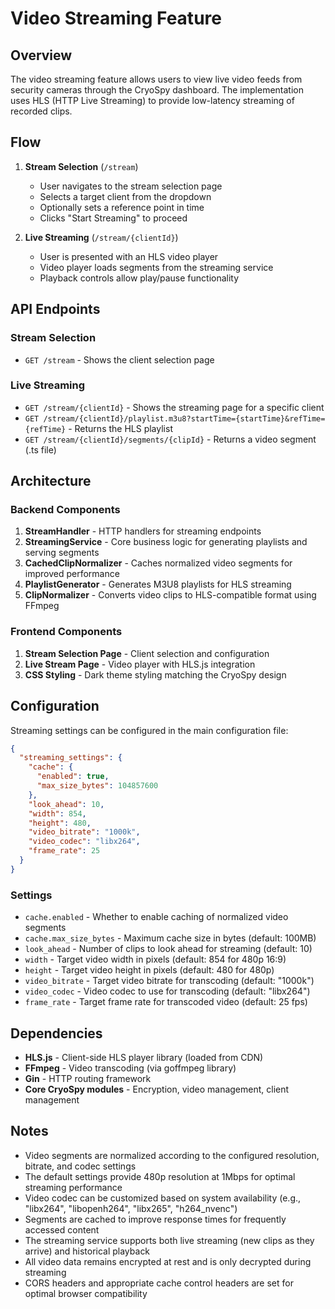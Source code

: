 # Video Streaming Feature

## Overview

The video streaming feature allows users to view live video feeds from security cameras through the CryoSpy dashboard. The implementation uses HLS (HTTP Live Streaming) to provide low-latency streaming of recorded clips.

## Flow

1. **Stream Selection** (`/stream`)
   - User navigates to the stream selection page
   - Selects a target client from the dropdown
   - Optionally sets a reference point in time
   - Clicks "Start Streaming" to proceed

2. **Live Streaming** (`/stream/{clientId}`)
   - User is presented with an HLS video player
   - Video player loads segments from the streaming service
   - Playback controls allow play/pause functionality

## API Endpoints

### Stream Selection
- `GET /stream` - Shows the client selection page

### Live Streaming  
- `GET /stream/{clientId}` - Shows the streaming page for a specific client
- `GET /stream/{clientId}/playlist.m3u8?startTime={startTime}&refTime={refTime}` - Returns the HLS playlist
- `GET /stream/{clientId}/segments/{clipId}` - Returns a video segment (.ts file)

## Architecture

### Backend Components

1. **StreamHandler** - HTTP handlers for streaming endpoints
2. **StreamingService** - Core business logic for generating playlists and serving segments
3. **CachedClipNormalizer** - Caches normalized video segments for improved performance
4. **PlaylistGenerator** - Generates M3U8 playlists for HLS streaming
5. **ClipNormalizer** - Converts video clips to HLS-compatible format using FFmpeg

### Frontend Components

1. **Stream Selection Page** - Client selection and configuration
2. **Live Stream Page** - Video player with HLS.js integration
3. **CSS Styling** - Dark theme styling matching the CryoSpy design

## Configuration

Streaming settings can be configured in the main configuration file:

```json
{
  "streaming_settings": {
    "cache": {
      "enabled": true,
      "max_size_bytes": 104857600
    },
    "look_ahead": 10,
    "width": 854,
    "height": 480,
    "video_bitrate": "1000k",
    "video_codec": "libx264",
    "frame_rate": 25
  }
}
```

### Settings

- `cache.enabled` - Whether to enable caching of normalized video segments
- `cache.max_size_bytes` - Maximum cache size in bytes (default: 100MB)
- `look_ahead` - Number of clips to look ahead for streaming (default: 10)
- `width` - Target video width in pixels (default: 854 for 480p 16:9)
- `height` - Target video height in pixels (default: 480 for 480p)
- `video_bitrate` - Target video bitrate for transcoding (default: "1000k")
- `video_codec` - Video codec to use for transcoding (default: "libx264")
- `frame_rate` - Target frame rate for transcoded video (default: 25 fps)

## Dependencies

- **HLS.js** - Client-side HLS player library (loaded from CDN)
- **FFmpeg** - Video transcoding (via goffmpeg library)
- **Gin** - HTTP routing framework
- **Core CryoSpy modules** - Encryption, video management, client management

## Notes

- Video segments are normalized according to the configured resolution, bitrate, and codec settings
- The default settings provide 480p resolution at 1Mbps for optimal streaming performance
- Video codec can be customized based on system availability (e.g., "libx264", "libopenh264", "libx265", "h264_nvenc")
- Segments are cached to improve response times for frequently accessed content
- The streaming service supports both live streaming (new clips as they arrive) and historical playback
- All video data remains encrypted at rest and is only decrypted during streaming
- CORS headers and appropriate cache control headers are set for optimal browser compatibility
